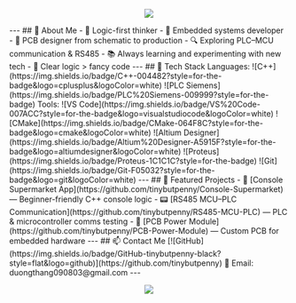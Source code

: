 <!-- Banner -->
<p align="center">
  <img src="https://capsule-render.vercel.app/api?type=waving&color=0:0f0c29,100:302b63&height=200&section=header&text=Penny%20Dev&fontSize=50&fontColor=ffffff&fontAlignY=35&animation=fadeIn&desc=Embedded%20Developer%20%7C%20PCB%20Designer%20%7C%20C%2FC%2B%2B%20Enthusiast&descAlignY=55&descAlign=50" />
</p>
---
## 👋 About Me
- 🧠 Logic-first thinker  
- 🔧 Embedded systems developer  
- 📐 PCB designer from schematic to production  
- 🔍 Exploring PLC–MCU communication & RS485  
- 📚 Always learning and experimenting with new tech  
- 🎯 Clear logic > fancy code  
---
## 🧰 Tech Stack
Languages:  
![C++](https://img.shields.io/badge/C++-004482?style=for-the-badge&logo=cplusplus&logoColor=white)
![PLC Siemens](https://img.shields.io/badge/PLC%20Siemens-009999?style=for-the-badge)
Tools:  
![VS Code](https://img.shields.io/badge/VS%20Code-007ACC?style=for-the-badge&logo=visualstudiocode&logoColor=white)
![CMake](https://img.shields.io/badge/CMake-064F8C?style=for-the-badge&logo=cmake&logoColor=white)
![Altium Designer](https://img.shields.io/badge/Altium%20Designer-A5915F?style=for-the-badge&logo=altiumdesigner&logoColor=white)
![Proteus](https://img.shields.io/badge/Proteus-1C1C1C?style=for-the-badge)
![Git](https://img.shields.io/badge/Git-F05032?style=for-the-badge&logo=git&logoColor=white)
---
## 📌 Featured Projects
- 🛒 [Console Supermarket App](https://github.com/tinybutpenny/Console-Supermarket) — Beginner-friendly C++ console logic  
- 📟 [RS485 MCU–PLC Communication](https://github.com/tinybutpenny/RS485-MCU-PLC) — PLC & microcontroller comms testing  
- 🔌 [PCB Power Module](https://github.com/tinybutpenny/PCB-Power-Module) — Custom PCB for embedded hardware  
---
## 📫 Contact Me
[![GitHub](https://img.shields.io/badge/GitHub-tinybutpenny-black?style=flat&logo=github)](https://github.com/tinybutpenny)  
📧 Email: duongthang090803@gmail.com  
---
<!-- Footer -->
<p align="center">
  <img src="https://capsule-render.vercel.app/api?type=waving&color=0:0f0c29,100:302b63&height=100&section=footer" />
</p>
